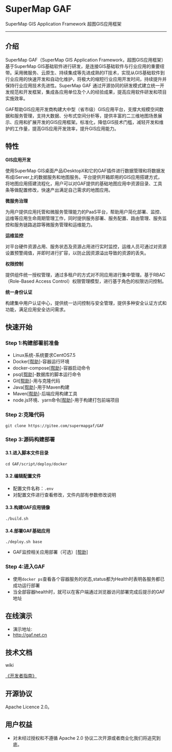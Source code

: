 # SuperMap GAF
SuperMap GIS Application Framework 超图GIS应用框架


---

## 介绍

SuperMap GAF（SuperMap GIS Application Framework，超图GIS应用框架）基于SuperMap GIS基础软件进行研发，是连接GIS基础软件与行业应用的重要纽带。采用微服务、云原生、持续集成等先进成熟的IT技术，实现从GIS基础软件到行业应用的快速开发和自动化维护，将极大的缩短行业应用开发时间，持续提升并保持行业应用技术先进性。SuperMap GAF 通过开源协同的研发模式建立统一开发规范和开发框架，集成各应用单位及个人的经验成果，提高应用软件研发和项目实施效率。

GAF帮助GIS应用开发商构建大中型（省市级）GIS应用平台，支撑大规模空间数据和服务管理，支持大数据、分布式空间分析等，提供丰富的二三维地图场景展示、应用和扩展开发的GIS应用框架。标准化，降低GIS技术门槛，减轻开发和维护的工作量，提高GIS应用开发效率，提升GIS应用能力。

## 特性

**GIS应用开发**

使用SuperMap GIS桌面产品iDesktopX和它的GAF插件进行数据管理和将数据发布成iServer上的数据服务和地图服务。平台提供开箱即用的GIS应用搭建方式，将地图应用搭建流程化，用户可以对GAF提供的基础地图应用中资源目录、工具条等做配置修改，快速产出满足自己需求的地图应用。

**微服务治理**

为用户提供应用托管和微服务管理能力的PaaS平台，帮助用户简化部署、监控、运维等应用生命周期管理工作，同时提供服务部署、服务配置、路由管理、服务监控和服务链路追踪等微服务管理和运维能力。

**运维监控**

对平台硬件资源占用、服务状态及资源占用进行实时监控，运维人员可通过对资源设置预警阈值，并即时进行扩容，以防止因资源溢出导致的资源的丢失。

**权限控制**

提供组件统一授权管理，通过多租户的方式对不同应用进行集中管理。基于RBAC（Role-Based Access Control）权限管理模型，进行基于角色的权限访问控制。

**统一身份认证**

构建集中用户认证中心，提供统一访问控制与安全管理，提供多种安全认证方式和功能，满足应用安全访问需求。


## 快速开始



### Step 1:构建部署前准备

- Linux系统-系统要求CentOS7.5
- Docker[[帮助]](script/deploy/docker/README.md#docker)-容器运行环境
- docker-compose[[帮助]](script/deploy/docker/README.md#docker-compose)-容器启动命令
- psql[[帮助]](script/deploy/docker/README.md#psql)-数据库的脚本运行命令
- Git[[帮助]](script/deploy/docker/README.md#git)-用与克隆代码
- Java[[帮助]](script/deploy/docker/README.md#java)-用于Maven构建
- Maven[[帮助]](script/deploy/docker/README.md#maven)-后端应用构建工具
- node.js环境、yarn命令[[帮助]](script/deploy/docker/README.md#node-yarn)-用于构建打包前端项目

### Step 2:克隆代码

`git clone https://gitee.com/supermapgaf/GAF`

### Step 3:源码构建部署

#### 3.1.进入脚本文件目录

`cd GAF/script/deploy/docker`

#### 3.2.编辑配置文件

- 配置文件名称：`.env`
- 对配置文件进行查看修改，文件内部有参数修改说明


#### 3.3.构建GAF应用镜像

`./build.sh`

#### 3.4.部署GAF基础应用

`./deploy.sh base`

- GAF监控相关应用部署（可选）[[帮助]](script/deploy/docker/README.md#GAF-MONITOR) 

### Step 4:进入GAF
- 使用`docker ps`查看各个容器服务的状态,status都为Health时表明各服务都已成功运行部署
- 当全部容器health时，就可以在客户端通过浏览器访问部署完成后提示的GAF地址


## 在线演示

- 演示地址:
- http://gaf.net.cn

## 技术文档

wiki


[《开发者指南》](https://gitee.com/supermapgaf/GAF/wikis)

## 开源协议
Apache Licence 2.0。

## 用户权益

- 对未经过授权和不遵循 Apache 2.0 协议二次开源或者商业化我们将追究到底。






